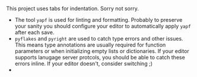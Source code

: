 This project uses tabs for indentation. Sorry not sorry.

* The tool `yapf` is used for linting and formatting.
	Probably to preserve your sanity you should configure
	your editor to automatically apply `yapf` after each save.
* `pyflakes` and `pyright` are used to catch type errors and other issues.
	This means type annotations are usually required for function parameters
	or when initializing empty lists or dictionaries.
	If your editor supports lanugage server protcols,
	you should be able to catch these errors inline.
	If your editor doesn't, consider switching ;)
* 
